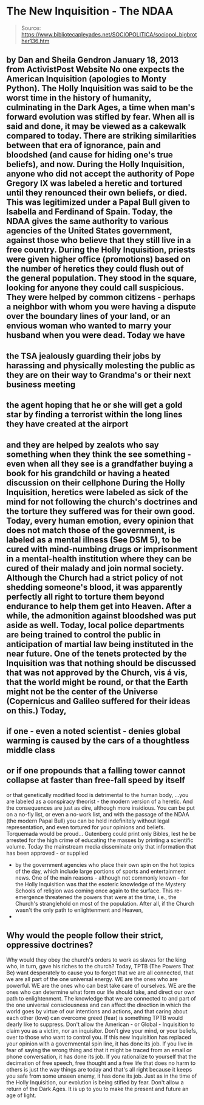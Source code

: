 # The New Inquisition - The NDAA

> Source: https://www.bibliotecapleyades.net/SOCIOPOLITICA/sociopol_bigbrother136.htm

by Dan and Sheila Gendron
January 18, 2013
from
ActivistPost Website
No one expects the American Inquisition (apologies to Monty Python).
The Holly Inquisition was said to be the
worst time in the history of humanity, culminating in the Dark Ages, a time
when man's forward evolution was stifled by fear.
When all is said and done, it may be viewed as a cakewalk compared to
today. There are striking similarities between that era of ignorance, pain
and bloodshed (and cause for hiding one's true beliefs), and now.
During the Holly Inquisition, anyone who did not accept the authority of
Pope Gregory IX was labeled a heretic and tortured until they renounced
their own beliefs, or died.
This was legitimized under a Papal Bull given to
Isabella and Ferdinand of Spain.
Today,
the NDAA gives the same authority to
various agencies of the United States government, against those who believe
that they still live in a free country.
During the Holly Inquisition, priests were given higher office (promotions)
based on the number of heretics they could flush out of the general
population. They stood in the square, looking for anyone they could call
suspicious.
They were helped by common citizens - perhaps a
neighbor with whom you were having a dispute over the boundary lines of your
land, or an envious woman who wanted to marry your husband when you were
dead.
Today we have
-
the TSA jealously guarding their
jobs by harassing and physically molesting the public as they are on
their way to Grandma's or their next business meeting
-
the agent hoping that he or she will get
a gold star by finding a terrorist within the long lines they
have created at the airport
-
and they are helped by zealots who say
something when they think the see something - even when all they
see is a grandfather buying a book for his grandchild or having a
heated discussion on their cellphone
During the Holly Inquisition, heretics were
labeled as sick of the mind for not following the church's doctrines and the
torture they suffered was for their own good.
Today, every human emotion, every opinion that
does not match those of the government, is labeled as a mental illness (See
DSM 5), to be cured with mind-numbing drugs or imprisonment in a
mental-health institution where they can be cured of their malady and
join normal society.
Although the Church had a strict policy of not shedding someone's blood, it
was apparently perfectly all right to torture them beyond endurance to help
them get into Heaven. After a while, the admonition against bloodshed was
put aside as well.
Today, local police departments are being
trained to control the public in anticipation of martial law being
instituted in the near future.
One of the tenets protected by the Inquisition was that nothing should be
discussed that was not approved by
the
Church, vis á vis, that the world might be round, or that the
Earth might not be the center of the Universe (Copernicus and
Galileo suffered for their ideas on this.)
Today,
-
if one - even a noted scientist - denies
global warming is caused by the cars of a thoughtless middle class
-
or if
one propounds that
a falling tower cannot collapse at faster than free-fall
speed by itself
-
or that
genetically modified food is detrimental to the
human body,
...you are labeled as a conspiracy theorist - the modern version
of a heretic.
And the consequences are just as dire, although
more insidious. You can be put on a no-fly list, or even a no-work list,
and with the passage of the NDAA (the modern Papal Bull) you can be held
indefinitely without legal representation, and even tortured for your
opinions and beliefs.
Torquemada would be proud...
Gutenberg could print only Bibles, lest he be arrested for the high crime of
educating the masses by printing a scientific volume. Today the
mainstream
media disseminate only that information that has been approved - or supplied
- by the government agencies who place their own spin on the hot topics of
the day, which include large portions of sports and entertainment news.
One of the main reasons - although not commonly known - for
the Holly Inquisition was that the esoteric knowledge of the Mystery Schools of religion
was coming once again to the surface.
This re-emergence threatened the powers that
were at the time, i.e., the Church's stranglehold on most of the
population.
After all, if
the Church wasn't the only path to
enlightenment and Heaven,
-
Why would the people follow their
strict, oppressive doctrines?
-
Why would they obey the church's orders
to work as slaves for the king who, in turn, gave his riches to the
church?
Today, TPTB (The
Powers That Be) want desperately to cause you to forget that we
are all connected, that we are all part of the one universal energy.
WE are the ones who are powerful. WE are the
ones who can best take care of ourselves. WE are the ones who can determine
what form our life should take, and direct our own path to enlightenment.
The knowledge that we are connected to and part of the one universal
consciousness and can affect the direction in which the world goes by virtue
of our intentions and actions, and that caring about each other (love) can
overcome greed (fear) is something TPTB would dearly like to suppress.
Don't allow the American - or Global -
Inquisition to claim you as a victim, nor an inquisitor. Don't give your
mind, or your beliefs, over to those who want to control you.
If this new Inquisition has replaced your opinion with a governmental spin
line, it has done its job. If you live in fear of saying the wrong thing and
that it might be traced from an email or phone conversation, it has done its
job.
If you rationalize to yourself that the
decimation of free speech, free thought and a free life that does no harm to
others is just the way things are today and that's all right because it
keeps you safe from some unseen enemy, it has done its job.
Just as in the time of the Holly Inquisition, our evolution is being stifled
by fear.
Don't allow a return of the Dark Ages. It is up
to you to make the present and future an age of light.
